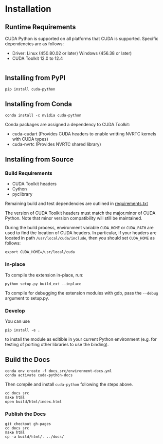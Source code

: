 # Installation

## Runtime Requirements

CUDA Python is supported on all platforms that CUDA is supported. Specific
dependencies are as follows:

* Driver: Linux (450.80.02 or later) Windows (456.38 or later)
* CUDA Toolkit 12.0 to 12.4

```{note} Only the NVRTC redistributable component is required from the CUDA Toolkit. [CUDA Toolkit Documentation](https://docs.nvidia.com/cuda/index.html) Installation Guides can be used for guidance. Note that the NVRTC component in the Toolkit can be obtained via PYPI, Conda or Local Installer.
```

## Installing from PyPI

```{code-block} shell
pip install cuda-python
```

## Installing from Conda

```{code-block} shell
conda install -c nvidia cuda-python
```

Conda packages are assigned a dependency to CUDA Toolkit:

* cuda-cudart (Provides CUDA headers to enable writting NVRTC kernels with CUDA types)
* cuda-nvrtc (Provides NVRTC shared library)

## Installing from Source

### Build Requirements

* CUDA Toolkit headers
* Cython
* pyclibrary

Remaining build and test dependencies are outlined in [requirements.txt](https://github.com/NVIDIA/cuda-python/blob/main/requirements.txt)

The version of CUDA Toolkit headers must match the major.minor of CUDA Python. Note that minor version compatibility will still be maintained.

During the build process, environment variable `CUDA_HOME` or `CUDA_PATH` are used to find the location of CUDA headers. In particular, if your headers are located in path `/usr/local/cuda/include`, then you should set `CUDA_HOME` as follows:

```
export CUDA_HOME=/usr/local/cuda
```

### In-place

To compile the extension in-place, run:

```{code-block} shell
python setup.py build_ext --inplace
```

To compile for debugging the extension modules with gdb, pass the `--debug`
argument to setup.py.

### Develop

You can use

```{code-block} shell
pip install -e .
```

to install the module as editible in your current Python environment (e.g. for
testing of porting other libraries to use the binding).

## Build the Docs

```{code-block} shell
conda env create -f docs_src/environment-docs.yml
conda activate cuda-python-docs
```
Then compile and install `cuda-python` following the steps above.

```{code-block} shell
cd docs_src
make html
open build/html/index.html
```

### Publish the Docs

```{code-block} shell
git checkout gh-pages
cd docs_src
make html
cp -a build/html/. ../docs/
```
